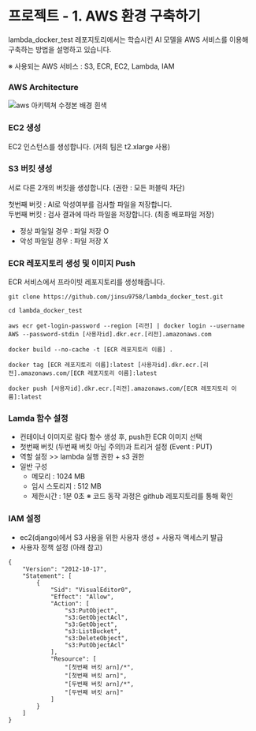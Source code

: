 
# 프로젝트 - 1. AWS 환경 구축하기
lambda_docker_test 레포지토리에서는 학습시킨 AI 모델을 AWS 서비스를 이용해 구축하는 방법을 설명하고 있습니다.

※ 사용되는 AWS 서비스 : S3, ECR, EC2, Lambda, IAM

### AWS Architecture
![aws 아키텍쳐 수정본 배경 흰색](https://github.com/user-attachments/assets/f0b2e589-ebf8-47ce-83a4-cb14d3855006)

### EC2 생성
EC2 인스턴스를 생성합니다. (저희 팀은 t2.xlarge 사용)

### S3 버킷 생성
서로 다른 2개의 버킷을 생성합니다. (권한 : 모든 퍼블릭 차단)

첫번째 버킷 : AI로 악성여부를 검사할 파일을 저장합니다.  
두번째 버킷 : 검사 결과에 따라 파일을 저장합니다. (최종 배포파일 저장)
- 정상 파일일 경우 : 파일 저장 O
- 악성 파일일 경우 : 파일 저장 X

### ECR 레포지토리 생성 및 이미지 Push
ECR 서비스에서 프라이빗 레포지토리를 생성해줍니다.
```
git clone https://github.com/jinsu9758/lambda_docker_test.git

cd lambda_docker_test

aws ecr get-login-password --region [리전] | docker login --username AWS --password-stdin [사용자id].dkr.ecr.[리전].amazonaws.com

docker build --no-cache -t [ECR 레포지토리 이름] .

docker tag [ECR 레포지토리 이름]:latest [사용자id].dkr.ecr.[리전].amazonaws.com/[ECR 레포지토리 이름]:latest

docker push [사용자id].dkr.ecr.[리전].amazonaws.com/[ECR 레포지토리 이름]:latest
```
### Lamda 함수 설정
- 컨테이너 이미지로 람다 함수 생성 후, push한 ECR 이미지 선택
- 첫번째 버킷 (두번째 버킷 아님 주의!)과 트리거 설정 (Event : PUT)
- 역할 설정 >> lambda 실행 권한 + s3 권한
- 일반 구성
    - 메모리 : 1024 MB
    - 임시 스토리지 : 512 MB
    - 제한시간 : 1분 0초
※ 코드 동작 과정은 github 레포지토리를 통해 확인

### IAM 설정
- ec2(django)에서 S3 사용을 위한 사용자 생성 + 사용자 액세스키 발급
- 사용자 정책 설정 (아래 참고)
```
{
    "Version": "2012-10-17",
    "Statement": [
        {
            "Sid": "VisualEditor0",
            "Effect": "Allow",
            "Action": [
                "s3:PutObject",
                "s3:GetObjectAcl",
                "s3:GetObject",
                "s3:ListBucket",
                "s3:DeleteObject",
                "s3:PutObjectAcl"
            ],
            "Resource": [
                "[첫번째 버킷 arn]/*",
                "[첫번째 버킷 arn]",
                "[두번째 버킷 arn]/*",
                "[두번째 버킷 arn]"
            ]
        }
    ]
}
```





